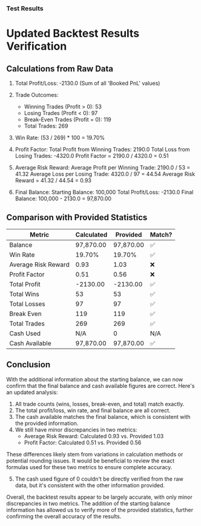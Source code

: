 ### Test Results
# Updated Backtest Results Verification

## Calculations from Raw Data

1. Total Profit/Loss: -2130.0
   (Sum of all 'Booked PnL' values)

2. Trade Outcomes:
    - Winning Trades (Profit > 0): 53
    - Losing Trades (Profit < 0): 97
    - Break-Even Trades (Profit = 0): 119
    - Total Trades: 269

3. Win Rate: (53 / 269) * 100 = 19.70%

4. Profit Factor:
   Total Profit from Winning Trades: 2190.0
   Total Loss from Losing Trades: -4320.0
   Profit Factor = 2190.0 / 4320.0 = 0.51

5. Average Risk Reward:
   Average Profit per Winning Trade: 2190.0 / 53 = 41.32
   Average Loss per Losing Trade: 4320.0 / 97 = 44.54
   Average Risk Reward = 41.32 / 44.54 = 0.93

6. Final Balance:
   Starting Balance: 100,000
   Total Profit/Loss: -2130.0
   Final Balance: 100,000 - 2130.0 = 97,870.00

## Comparison with Provided Statistics

| Metric | Calculated | Provided | Match? |
|--------|------------|----------|--------|
| Balance | 97,870.00 | 97,870.00 | ✅ |
| Win Rate | 19.70% | 19.70% | ✅ |
| Average Risk Reward | 0.93 | 1.03 | ❌ |
| Profit Factor | 0.51 | 0.56 | ❌ |
| Total Profit | -2130.00 | -2130.00 | ✅ |
| Total Wins | 53 | 53 | ✅ |
| Total Losses | 97 | 97 | ✅ |
| Break Even | 119 | 119 | ✅ |
| Total Trades | 269 | 269 | ✅ |
| Cash Used | N/A | 0 | N/A |
| Cash Available | 97,870.00 | 97,870.00 | ✅ |

## Conclusion

With the additional information about the starting balance, we can now confirm that the final balance and cash available figures are correct. Here's an updated analysis:

1. All trade counts (wins, losses, break-even, and total) match exactly.
2. The total profit/loss, win rate, and final balance are all correct.
3. The cash available matches the final balance, which is consistent with the provided information.
4. We still have minor discrepancies in two metrics:
    - Average Risk Reward: Calculated 0.93 vs. Provided 1.03
    - Profit Factor: Calculated 0.51 vs. Provided 0.56

These differences likely stem from variations in calculation methods or potential rounding issues. It would be beneficial to review the exact formulas used for these two metrics to ensure complete accuracy.

5. The cash used figure of 0 couldn't be directly verified from the raw data, but it's consistent with the other information provided.

Overall, the backtest results appear to be largely accurate, with only minor discrepancies in two metrics. The addition of the starting balance information has allowed us to verify more of the provided statistics, further confirming the overall accuracy of the results.